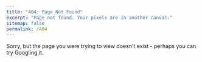 ```yaml
---
title: "404: Page Not Found"
excerpt: "Page not found. Your pixels are in another canvas."
sitemap: false
permalink: /404
---
```


Sorry, but the page you were trying to view doesn't exist - perhaps you can try Googling it.

<script type="text/javascript">
  var GOOG_FIXURL_LANG = 'en';
  var GOOG_FIXURL_SITE = '{{ site.url }}'
</script>
<script type="text/javascript"
  src="//linkhelp.clients.google.com/tbproxy/lh/wm/fixurl.js">
</script>
